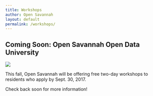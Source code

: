 ```yaml
---
title: Workshops
author: Open Savannah
layout: default
permalink: /workshops/
---
```


## Coming Soon: Open  Savannah Open Data University

![](http://cvlassets.s3.amazonaws.com/open-savannah-workshops.png)

This fall, Open Savannah will be offering free two-day workshops to residents who apply by Sept. 30, 2017.

Check back soon for more information!

